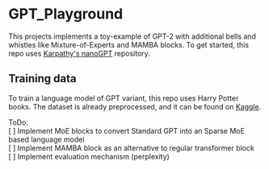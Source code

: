 # GPT_Playground
This projects implements a toy-example of GPT-2 with additional bells and whistles like Mixture-of-Experts and MAMBA 
blocks.  To get started, this repo uses [Karpathy's nanoGPT](https://github.com/karpathy/nanoGPT) repository. 

## Training data
To train a language model of GPT variant, this repo uses Harry Potter books. The dataset is already preprocessed, and it
can be found on [Kaggle](https://www.kaggle.com/datasets/moxxis/harry-potter-lstm).

ToDo:\
[ ] Implement MoE blocks to convert Standard GPT into an Sparse MoE based language model\
[ ] Implement MAMBA block as an alternative to regular transformer block\
[ ] Implement evaluation mechanism (perplexity)
